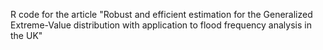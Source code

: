 R code for the article "Robust and efficient estimation for the Generalized Extreme-Value
distribution with application to flood frequency analysis in the UK"
